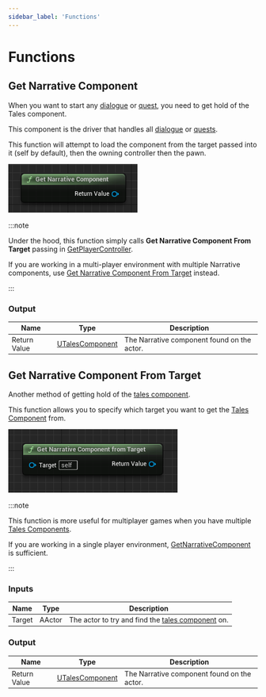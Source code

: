 ```yaml
---
sidebar_label: 'Functions'
---
```


# Functions

## Get Narrative Component

When you want to start any [dialogue](../dialogue) or [quest](../quests), you need to get hold of the Tales component.

This component is the driver that handles all [dialogue](../dialogue) or [quests](../quests).

This function will attempt to load the component from the target passed into it (self by default), then the owning controller then the pawn.

![get-narrative-component.png](/img/narrative-component/get-narrative-component.png)

:::note

Under the hood, this function simply calls **Get Narrative Component From Target** passing in [GetPlayerController](https://dev.epicgames.com/documentation/en-us/unreal-engine/API/Runtime/Engine/Kismet/UGameplayStatics/GetPlayerController).

If you are working in a multi-player environment with multiple Narrative components, use [Get Narrative Component From Target](#get-narrative-component-from-target) instead.

:::

### Output

| Name         | Type                                  | Description                                 |
|--------------|---------------------------------------|---------------------------------------------|
| Return Value | [UTalesComponent](../Tales-component) | The Narrative component found on the actor. |

## Get Narrative Component From Target

Another method of getting hold of the [tales component](../Tales-component).

This function allows you to specify which target you want to get the [Tales Component](../Tales-component) from.

![get-narrative-component-from-target.png](/img/narrative-component/get-narrative-component-from-target.png)

:::note

This function is more useful for multiplayer games when you have multiple [Tales Components](../Tales-component). 

If you are working in a single player environment, [GetNarrativeComponent](#get-narrative-component) is sufficient.

:::

### Inputs

| Name   | Type   | Description                                                             |
|--------|--------|-------------------------------------------------------------------------|
| Target | AActor | The actor to try and find the [tales component](../Tales-component) on. |

### Output

| Name         | Type                                  | Description                                 |
|--------------|---------------------------------------|---------------------------------------------|
| Return Value | [UTalesComponent](../Tales-component) | The Narrative component found on the actor. |
